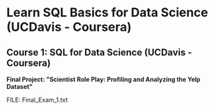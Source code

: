 # Learn SQL Basics for Data Science (UCDavis - Coursera)

## Course 1: SQL for Data Science (UCDavis - Coursera)

**Final Project: "Scientist Role Play: Profiling and Analyzing the Yelp Dataset"**

FILE: Final_Exam_1.txt




	
